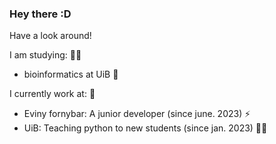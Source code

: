 ### Hey there :D

Have a look around! 

I am studying: 🧑‍🎓
- bioinformatics at UiB 🧬

I currently work at: 💼
- Eviny fornybar: A junior developer (since june. 2023) ⚡
- UiB: Teaching python to new students (since jan. 2023) 👨‍🏫

<!--
**Freskoko/Freskoko** is a ✨ _special_ ✨ repository because its `README.md` (this file) appears on your GitHub profile.

Here are some ideas to get you started:

- 🔭 I’m currently working on ...
- 🌱 I’m currently learning ...
- 👯 I’m looking to collaborate on ...
- 🤔 I’m looking for help with ...
- 💬 Ask me about ...
- 📫 How to reach me: ...
- 😄 Pronouns: ...
- ⚡ Fun fact: ...
-->
